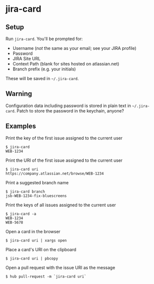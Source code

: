 # jira-card

## Setup

Run `jira-card`. You'll be prompted for:

* Username (_not_ the same as your email; see your JIRA profile)
* Password
* JIRA Site URL
* Context Path (blank for sites hosted on atlassian.net)
* Branch prefix (e.g. your initials)

These will be saved in `~/.jira-card`.

## Warning

Configuration data including password is stored in plain text in `~/.jira-card`. Patch to store the password in the keychain, anyone?

## Examples

Print the key of the first issue assigned to the current user

```
$ jira-card
WEB-1234
```

Print the URI of the first issue assigned to the current user

```
$ jira-card uri
https://company.atlassian.net/browse/WEB-1234
```

Print a suggested branch name

```
$ jira-card branch
jsb-WEB-1234-fix-bluescreens
```

Print the keys of all issues assigned to the current user

```
$ jira-card -a
WEB-1234
WEB-5678
```

Open a card in the browser

```
$ jira-card uri | xargs open
```

Place a card's URI on the clipboard

```
$ jira-card uri | pbcopy
```

Open a pull request with the issue URI as the message

```
$ hub pull-request -m `jira-card uri`
```
